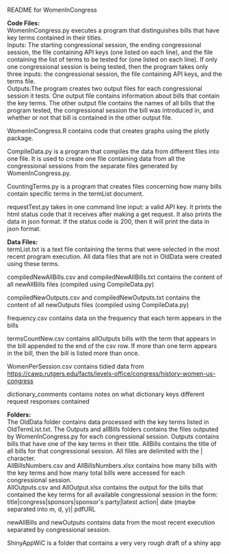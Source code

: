 README for WomenInCongress

<b>Code Files: </b>
<br>WomenInCongress.py executes a program that distinguishes bills that have key terms contained in their titles.
<br>Inputs: The starting congressional session, the ending congressional session, the file containing API keys (one listed on each line), and the file containing the list of terms to be tested for (one listed on each line). If only one congressional session is being tested, then the program takes only three inputs: the congressional session, the file containing API keys, and the terms file.
<br>Outputs:The program creates two output files for each congressional session it tests. One output file contains information about bills that contain the key terms. The other output file contains the names of all bills that the program tested, the congressional session the bill was introduced in, and whether or not that bill is contained in the other output file.

WomenInCongress.R contains code that creates graphs using the plotly package.

CompileData.py is a program that compiles the data from different files into one file. It is used to create one file containing data from all the congressional sessions from the separate files generated by WomenInCongress.py.

CountingTerms.py is a program that creates files concerning how many bills contain specific terms in the termList document.

requestTest.py takes in one command line input: a valid API key. It prints the html status code that it receives after making a get request. It also prints the data in json format. If the status code is 200, then it will print the data in json format.

<b>Data Files: </b>
<br>termList.txt is a text file containing the terms that were selected in the most recent program execution. All data files that are not in OldData were created using these terms.

compiledNewAllBills.csv and compiledNewAllBills.txt contains the content of all newAllBills files (compiled using CompileData.py)

compiledNewOutputs.csv and compiledNewOutputs.txt contains the content of all newOutputs files (compiled using CompileData.py)

frequency.csv contains data on the frequency that each term appears in the bills

termsCountNew.csv contains allOutputs bills with the term that appears in the bill appended to the end of the csv row. If more than one term appears in the bill, then the bill is listed more than once.

WomenPerSession.csv contains tidied data from https://cawp.rutgers.edu/facts/levels-office/congress/history-women-us-congress

dictionary_comments contains notes on what dictionary keys different request responses contained

<b>Folders: </b>
<br>The OldData folder contains data processed with the key terms listed in OldTermList.txt. The Outputs and allBills folders contains the files outputed by WomenInCongress.py for each congressional session. Outputs contains bills that have one of the key terms in their title. AllBills contains the title of all bills for that congressional session. All files are delimited with the | character. <br>AllBillsNumbers.csv and AllBillsNumbers.xlsx contains how many bills with the key terms and how many total bills were accessed for each congressional session.
<br>AllOutputs.csv and AllOutput.xlsx contains the output for the bills that contained the key terms for all available congressional session in the form:
    title|congress|sponsors|sponsor's party|latest action| date (maybe separated into m, d, y)| pdfURL

newAllBills and newOutputs contains data from the most recent execution separated by congressional session.

ShinyAppWiC is a folder that contains a very very rough draft of a shiny app
